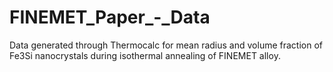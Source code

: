 # FINEMET_Paper_-_Data
Data generated through Thermocalc for mean radius and volume fraction of Fe3Si nanocrystals during isothermal annealing of FINEMET alloy.
